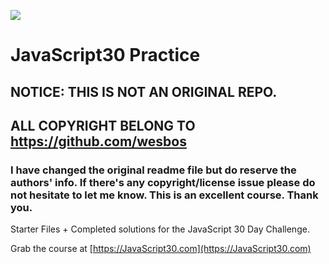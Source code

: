 ﻿![](https://javascript30.com/images/JS3-social-share.png)

# JavaScript30 Practice
## NOTICE: THIS IS NOT AN ORIGINAL REPO.
## ALL COPYRIGHT BELONG TO https://github.com/wesbos 
### I have changed the original readme file but do reserve the authors' info. If there's any copyright/license issue please do not hesitate to let me know. This is an excellent course. Thank you.

Starter Files + Completed solutions for the JavaScript 30 Day Challenge.

Grab the course at [https://JavaScript30.com](https://JavaScript30.com)
